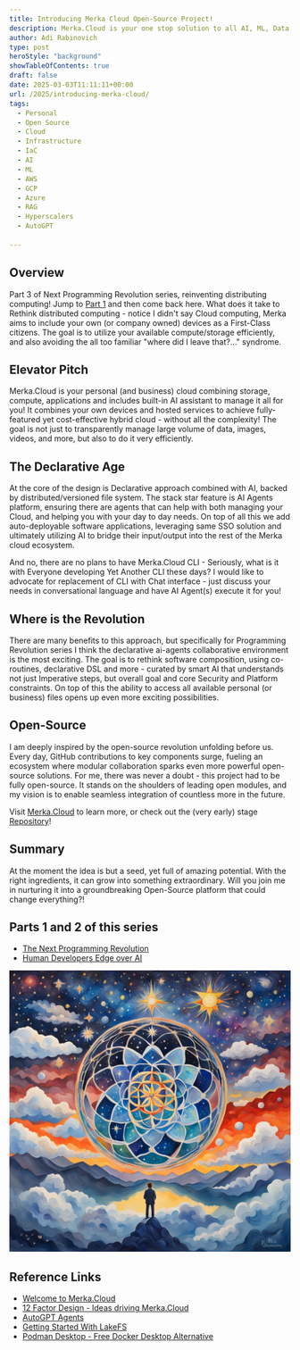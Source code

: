 ```yaml
---
title: Introducing Merka Cloud Open-Source Project!
description: Merka.Cloud is your one stop solution to all AI, ML, Data Processing and most other personal and business needs. One stop shop of easy to deploy, scalable solution that will grow with you.
author: Adi Rabinovich
type: post
heroStyle: "background"
showTableOfContents: true
draft: false
date: 2025-03-03T11:11:11+00:00
url: /2025/introducing-merka-cloud/
tags:
  - Personal
  - Open Source
  - Cloud
  - Infrastructure
  - IaC
  - AI
  - ML
  - AWS
  - GCP
  - Azure
  - RAG
  - Hyperscalers
  - AutoGPT

---
```


## Overview

Part 3 of Next Programming Revolution series, reinventing distributing computing! Jump to [Part 1](/2025/the-next-programming-revolution/) and then come back here.
What does it take to Rethink distributed computing - notice I didn't say Cloud computing, Merka aims to include your own (or company owned) devices as a First-Class citizens. The goal is to utilize your available compute/storage efficiently, and also avoiding the all too familiar "where did I leave that?..." syndrome.

## Elevator Pitch

Merka.Cloud is your personal (and business) cloud combining storage, compute, applications and includes built-in AI assistant to manage it all for you! It combines your own devices and hosted services to achieve fully-featured yet cost-effective hybrid cloud - without all the complexity! The goal is not just to transparently manage large volume of data, images, videos, and more, but also to do it very efficiently.

## The Declarative Age

At the core of the design is Declarative approach combined with AI, backed by distributed/versioned file system. The stack star feature is AI Agents platform, ensuring there are agents that can help with both managing your Cloud, and helping you with your day to day needs. On top of all this we add auto-deployable software applications, leveraging same SSO solution and ultimately utilizing AI to bridge their input/output into the rest of the Merka cloud ecosystem.

And no, there are no plans to have Merka.Cloud CLI - Seriously, what is it with Everyone developing Yet Another CLI these days? I would like to advocate for replacement of CLI with Chat interface - just discuss your needs in conversational language and have AI Agent(s) execute it for you!

## Where is the Revolution

There are many benefits to this approach, but specifically for Programming Revolution series I think the declarative ai-agents collaborative environment is the most exciting. The goal is to rethink software composition, using co-routines, declarative DSL and more - curated by smart AI that understands not just Imperative steps, but overall goal and core Security and Platform constraints. On top of this the ability to access all available personal (or business) files opens up even more exciting possibilities.

## Open-Source

I am deeply inspired by the open-source revolution unfolding before us. Every day, GitHub contributions to key components surge, fueling an ecosystem where modular collaboration sparks even more powerful open-source solutions. For me, there was never a doubt - this project had to be fully open-source. It stands on the shoulders of leading open modules, and my vision is to enable seamless integration of countless more in the future.

Visit [Merka.Cloud](https://merka.cloud) to learn more, or check out the (very early) stage [Repository](https://github.com/worlddelights/merka.cloud)!

## Summary

At the moment the idea is but a seed, yet full of amazing potential. With the right ingredients, it can grow into something extraordinary. Will you join me in nurturing it into a groundbreaking Open-Source platform that could change everything?!

## Parts 1 and 2 of this series

- [The Next Programming Revolution](/2025/the-next-programming-revolution/)
- [Human Developers Edge over AI](/2025/human-developers-edge-over-ai/)

![Looking Ahead To Cloud Revolution](seed_in_sphere_artistic1.jpg)

## Reference Links

- [Welcome to Merka.Cloud](https://merka.cloud)
- [12 Factor Design - Ideas driving Merka.Cloud](https://12factor.net/)
- [AutoGPT Agents](https://agpt.co/)
- [Getting Started With LakeFS](https://docs.lakefs.io/quickstart/)
- [Podman Desktop - Free Docker Desktop Alternative](https://podman-desktop.io/features)
